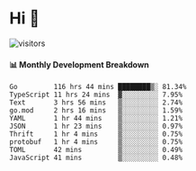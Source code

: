 # Hi 👋
 
![visitors](https://visitor-badge.glitch.me/badge?page_id=sorcererxw.sorcererx)

#### 📊 Monthly Development Breakdown

<!--START_SECTION:waka-->
```text
Go         116 hrs 44 mins ████████▒░ 81.34%
TypeScript 11 hrs 24 mins  ▓░░░░░░░░░ 7.95%
Text       3 hrs 56 mins   ▒░░░░░░░░░ 2.74%
go.mod     2 hrs 16 mins   ▒░░░░░░░░░ 1.59%
YAML       1 hr 44 mins    ▒░░░░░░░░░ 1.21%
JSON       1 hr 23 mins    ▒░░░░░░░░░ 0.97%
Thrift     1 hr 4 mins     ▒░░░░░░░░░ 0.75%
protobuf   1 hr 4 mins     ▒░░░░░░░░░ 0.75%
TOML       42 mins         ▒░░░░░░░░░ 0.49%
JavaScript 41 mins         ▒░░░░░░░░░ 0.48%
```
<!--END_SECTION:waka-->
